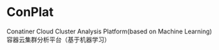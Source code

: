 # ConPlat
Conatiner Cloud Cluster Analysis Platform(based on Machine Learning)
<br/>容器云集群分析平台（基于机器学习）
